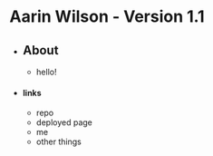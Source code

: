 # Aarin Wilson - Version 1.1

* ## About
    - hello!

* #### links
    - repo
    - deployed page
    - me
    - other things